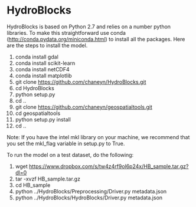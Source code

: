 HydroBlocks
==========

HydroBlocks is based on Python 2.7 and relies on a number python libraries. To make this straightforward use conda (http://conda.pydata.org/miniconda.html) to install all the packages. Here are the steps to install the model.


1. conda install gdal
2. conda install scikit-learn
3. conda install netCDF4
4. conda install matplotlib
5. git clone https://github.com/chaneyn/HydroBlocks.git
6. cd HydroBlocks
7. python setup.py
8. cd ..
9. git clone https://github.com/chaneyn/geospatialtools.git
10. cd geospatialtools
11. python setup.py install
12. cd ..

Note: If you have the intel mkl library on your machine, we recommend that you set the mkl_flag variable in setup.py to True.

To run the model on a test dataset, do the following:

1. wget https://www.dropbox.com/s/tw4z4rf9ol6p24x/HB_sample.tar.gz?dl=0
2. tar -xvzf HB_sample.tar.gz
3. cd HB_sample
4. python ../HydroBlocks/Preprocessing/Driver.py metadata.json
5. python ../HydroBlocks/HydroBlocks/Driver.py metadata.json


